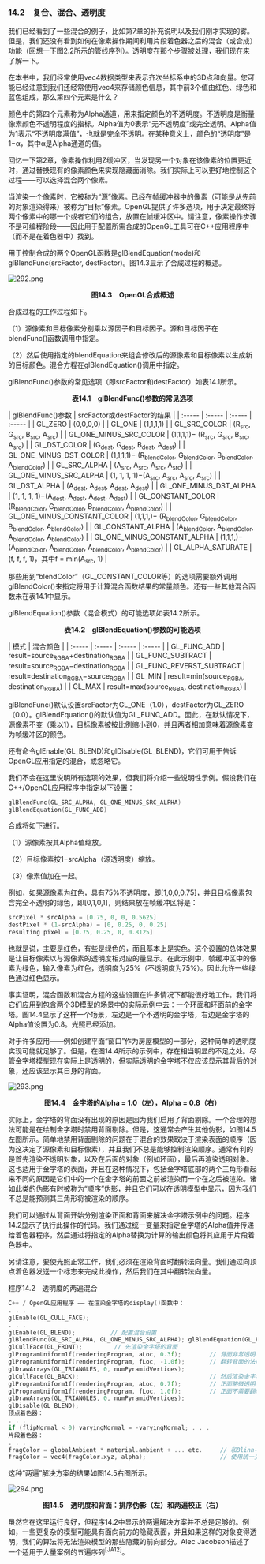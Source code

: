 ### 14.2　复合、混合、透明度

我们已经看到了一些混合的例子，比如第7章的补充说明以及我们刚才实现的雾。但是，我们还没有看到如何在像素操作期间利用片段着色器之后的混合（或合成）功能（回想一下图2.2所示的管线序列）。透明度在那个步骤被处理，我们现在来了解一下。

在本书中，我们经常使用vec4数据类型来表示齐次坐标系中的3D点和向量。您可能已经注意到我们还经常使用vec4来存储颜色信息，其中前3个值由红色、绿色和蓝色组成，那么第四个元素是什么？

颜色中的第四个元素称为Alpha通道，用来指定颜色的不透明度。不透明度是衡量像素颜色不透明程度的指标。Alpha值为0表示“无不透明度”或完全透明。Alpha值为1表示“不透明度满值”，也就是完全不透明。在某种意义上，颜色的“透明度”是1−α，其中α是Alpha通道的值。

回忆一下第2章，像素操作利用Z缓冲区，当发现另一个对象在该像素的位置更近时，通过替换现有的像素颜色来实现隐藏面消除。我们实际上可以更好地控制这个过程——可以选择混合两个像素。

当渲染一个像素时，它被称为“源”像素。已经在帧缓冲器中的像素（可能是从先前的对象渲染得来）被称为“目标”像素。OpenGL提供了许多选项，用于决定最终将两个像素中的哪一个或者它们的组合，放置在帧缓冲区中。请注意，像素操作步骤不是可编程阶段——因此用于配置所需合成的OpenGL工具可在C++应用程序中（而不是在着色器中）找到。

用于控制合成的两个OpenGL函数是glBlendEquation(mode)和glBlendFunc(srcFactor, destFactor)。图14.3显示了合成过程的概述。

![292.png](../images/292.png)
<center class="my_markdown"><b class="my_markdown">图14.3　OpenGL合成概述</b></center>

合成过程的工作过程如下。

（1）源像素和目标像素分别乘以源因子和目标因子。源和目标因子在blendFunc()函数调用中指定。

（2）然后使用指定的blendEquation来组合修改后的源像素和目标像素以生成新的目标颜色。混合方程在glBlendEquation()调用中指定。

glBlendFunc()参数的常见选项（即srcFactor和destFactor）如表14.1所示。

<center class="my_markdown"><b class="my_markdown">表14.1　glBlendFunc()参数的常见选项</b></center>

| glBlendFunc()参数 | srcFactor或destFactor的结果 |
| :-----  | :-----  | :-----  | :-----  |
| GL_ZERO | (0,0,0,0) |
| GL_ONE | (1,1,1,1) |
| GL_SRC_COLOR | (R<sub class="my_markdown">src</sub>, G<sub class="my_markdown">src</sub>, B<sub class="my_markdown">src</sub>, A<sub class="my_markdown">src</sub>) |
| GL_ONE_MINUS_SRC_COLOR | (1,1,1,1)− (R<sub class="my_markdown">src</sub>, G<sub class="my_markdown">src</sub>, B<sub class="my_markdown">src</sub>, A<sub class="my_markdown">src</sub>) |
| GL_DST_COLOR | (G<sub class="my_markdown">dest</sub>, G<sub class="my_markdown">dest</sub>, B<sub class="my_markdown">dest</sub>, A<sub class="my_markdown">dest</sub>) |
| GL_ONE_MINUS_DST_COLOR | (1,1,1,1)− (R<sub class="my_markdown">blendColor</sub>, G<sub class="my_markdown">blendColor</sub>, B<sub class="my_markdown">blendColor</sub>, A<sub class="my_markdown">blendColor</sub>) |
| GL_SRC_ALPHA | (A<sub class="my_markdown">src</sub>, A<sub class="my_markdown">src</sub>, A<sub class="my_markdown">src</sub>, A<sub class="my_markdown">src</sub>) |
| GL_ONE_MINUS_SRC_ALPHA | (1, 1, 1, 1)−(A<sub class="my_markdown">src</sub>, A<sub class="my_markdown">src</sub>, A<sub class="my_markdown">src</sub>, A<sub class="my_markdown">src</sub>) |
| GL_DST_ALPHA | (A<sub class="my_markdown">dest</sub>, A<sub class="my_markdown">dest</sub>, A<sub class="my_markdown">dest</sub>, A<sub class="my_markdown">dest</sub>) |
| GL_ONE_MINUS_DST_ALPHA | (1, 1, 1, 1)−(A<sub class="my_markdown">dest</sub>, A<sub class="my_markdown">dest</sub>, A<sub class="my_markdown">dest</sub>, A<sub class="my_markdown">dest</sub>) |
| GL_CONSTANT_COLOR | (R<sub class="my_markdown">blendColor</sub>, G<sub class="my_markdown">blendColor</sub>, B<sub class="my_markdown">blendColor</sub>, A<sub class="my_markdown">blendColor</sub>) |
| GL_ONE_MINUS_CONSTANT_COLOR | (1,1,1,)− (R<sub class="my_markdown">blendColor</sub>, G<sub class="my_markdown">blendColor</sub>, B<sub class="my_markdown">blendColor</sub>, A<sub class="my_markdown">blendColor</sub>) |
| GL_CONSTANT_ALPHA | (A<sub class="my_markdown">blendColor</sub>, A<sub class="my_markdown">blendColor</sub>, A<sub class="my_markdown">blendColor</sub>, A<sub class="my_markdown">blendColor</sub>) |
| GL_ONE_MINUS_CONSTANT_ALPHA | (1,1,1,)− (A<sub class="my_markdown">blendColor</sub>, A<sub class="my_markdown">blendColor</sub>, A<sub class="my_markdown">blendColor</sub>, A<sub class="my_markdown">blendColor</sub>) |
| GL_ALPHA_SATURATE | (f, f, f, 1)，其中f = min(A<sub class="my_markdown">src</sub>, 1) |

那些用到“blendColor”（GL_CONSTANT_COLOR等）的选项需要额外调用glBlendColor()来指定将用于计算混合函数结果的常量颜色。还有一些其他混合函数未在表14.1中显示。

glBlendEquation()参数（混合模式）的可能选项如表14.2所示。

<center class="my_markdown"><b class="my_markdown">表14.2　glBlendEquation()参数的可能选项</b></center>

| 模式 | 混合颜色 |
| :-----  | :-----  | :-----  | :-----  |
| GL_FUNC_ADD | result=source<sub class="my_markdown">RGBA</sub>+destination<sub class="my_markdown">RGBA</sub> |
| GL_FUNC_SUBTRACT | result=source<sub class="my_markdown">RGBA</sub>−destination<sub class="my_markdown">RGBA</sub> |
| GL_FUNC_REVERST_SUBTRACT | result=destination<sub class="my_markdown">RGBA</sub>−source<sub class="my_markdown">RGBA</sub> |
| GL_MIN | result=min(source<sub class="my_markdown">RGBA</sub>, destination<sub class="my_markdown">RGBA</sub>) |
| GL_MAX | result=max(source<sub class="my_markdown">RGBA</sub>, destination<sub class="my_markdown">RGBA</sub>) |

glBlendFunc()默认设置srcFactor为GL_ONE（1.0），destFactor为GL_ZERO（0.0）。glBlendEquation()的默认值为GL_FUNC_ADD。因此，在默认情况下，源像素不变（乘以1），目标像素被按比例缩小到0，并且两者相加意味着源像素变为帧缓冲区的颜色。

还有命令glEnable(GL_BLEND)和glDisable(GL_BLEND)，它们可用于告诉OpenGL应用指定的混合，或忽略它。

我们不会在这里说明所有选项的效果，但我们将介绍一些说明性示例。假设我们在C++/OpenGL应用程序中指定以下设置：

```c
glBlendFunc(GL_SRC_ALPHA, GL_ONE_MINUS_SRC_ALPHA)
glBlendEquation(GL_FUNC_ADD)
```

合成将如下进行。

（1）源像素按其Alpha值缩放。

（2）目标像素按1−srcAlpha（源透明度）缩放。

（3）像素值加在一起。

例如，如果源像素为红色，具有75%不透明度，即[1,0,0,0.75]，并且目标像素包含完全不透明的绿色，即[0,1,0,1]，则结果放在帧缓冲区将是：

```c
srcPixel * srcAlpha = [0.75, 0, 0, 0.5625]
destPixel * (1-srcAlpha) = [0, 0.25, 0, 0.25]
resulting pixel = [0.75, 0.25, 0, 0.8125]
```

也就是说，主要是红色，有些是绿色的，而且基本上是实色。这个设置的总体效果是让目标像素以与源像素的透明度相对应的量显示。在此示例中，帧缓冲区中的像素为绿色，输入像素为红色，透明度为25%（不透明度为75%）。因此允许一些绿色通过红色显示。

事实证明，混合函数和混合方程的这些设置在许多情况下都能很好地工作。我们将它们应用到包含两个3D模型的场景中的实际示例中去：一个环面和环面前的金字塔。图14.4显示了这样一个场景，左边是一个不透明的金字塔，右边是金字塔的Alpha值设置为0.8。光照已经添加。

对于许多应用——例如创建平面“窗口”作为房屋模型的一部分，这种简单的透明度实现可能就足够了。但是，在图14.4所示的示例中，存在相当明显的不足之处。尽管金字塔模型现在实际上是透明的，但实际透明的金字塔不仅应该显示其背后的对象，还应该显示其自身的背面。

![293.png](../images/293.png)
<center class="my_markdown"><b class="my_markdown">图14.4　金字塔的Alpha = 1.0（左），Alpha = 0.8（右）</b></center>

实际上，金字塔的背面没有出现的原因是因为我们启用了背面剔除。一个合理的想法可能是在绘制金字塔时禁用背面剔除。但是，这通常会产生其他伪影，如图14.5左图所示。简单地禁用背面剔除的问题在于混合的效果取决于渲染表面的顺序（因为这决定了源像素和目标像素），并且我们不总是能够控制渲染顺序。通常有利的是首先渲染不透明对象，以及在后面的对象（例如环面），最后再渲染透明对象。这也适用于金字塔的表面，并且在这种情况下，包括金字塔底部的两个三角形看起来不同的原因是它们中的一个在金字塔的前面之前被渲染而一个在之后被渲染。诸如此类的伪影有时被称为“顺序”伪影，并且它们可以在透明模型中显示，因为我们不总是能预测其三角形将被渲染的顺序。

我们可以通过从背面开始分别渲染正面和背面来解决金字塔示例中的问题。程序14.2显示了执行此操作的代码。我们通过统一变量来指定金字塔的Alpha值并传递给着色器程序，然后通过将指定的Alpha替换为计算的输出颜色将其应用于片段着色器中。

另请注意，要使光照正常工作，我们必须在渲染背面时翻转法向量。我们通过向顶点着色器发送一个标志来完成此操作，然后我们在其中翻转法向量。

程序14.2　透明度的两遍混合

```c
C++ / OpenGL应用程序 —— 在渲染金字塔的display()函数中：
. . .
glEnable(GL_CULL_FACE);
. . .
glEnable(GL_BLEND);          // 配置混合设置
glBlendFunc(GL_SRC_ALPHA, GL_ONE_MINUS_SRC_ALPHA); glBlendEquation(GL_FUNC_ADD);
glCullFace(GL_FRONT);         // 先渲染金字塔的背面
glProgramUniform1f(renderingProgram, aLoc, 0.3f);        // 背面非常透明
glProgramUniform1f(renderingProgram, fLoc, -1.0f);       // 翻转背面的法向量
glDrawArrays(GL_TRIANGLES, 0, numPyramidVertices);
glCullFace(GL_BACK);                                     // 然后渲染金字塔的正面
glProgramUniform1f(renderingProgram, aLoc, 0.7f);        // 正面略微透明
glProgramUniform1f(renderingProgram, fLoc, 1.0f);        // 正面不需要翻转法向量
glDrawArrays(GL_TRIANGLES, 0, numPyramidVertices);
glDisable(GL_BLEND);
顶点着色器：
. . .
if (flipNormal < 0) varyingNormal = -varyingNormal; . . .
片段着色器：
. . .
fragColor = globalAmbient * material.ambient + ... etc.     // 和Blinn-Phong光照一样
fragColor = vec4(fragColor.xyz, alpha);                     // 使用统一变量中发送的Alpha值替换

```

这种“两遍”解决方案的结果如图14.5右图所示。

![294.png](../images/294.png)
<center class="my_markdown"><b class="my_markdown">图14.5　透明度和背面：排序伪影（左）和两遍校正（右）</b></center>

虽然它在这里运行良好，但程序14.2中显示的两遍解决方案并不总是足够的。例如，一些更复杂的模型可能具有面向前方的隐藏表面，并且如果这样的对象变得透明，我们的算法将无法渲染模型的那些隐藏的前向部分。Alec Jacobson描述了一个适用于大量案例的五遍序列<sup class="my_markdown">[JA12]</sup>。

